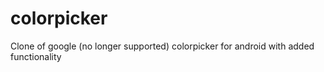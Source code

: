 # colorpicker
Clone of google (no longer supported) colorpicker for android with added functionality
